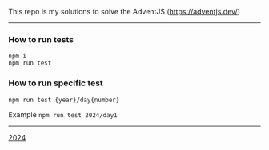 This repo is my solutions to solve the AdventJS (https://adventjs.dev/)

---

### How to run tests

```
npm i
npm run test
```

### How to run specific test

`npm run test {year}/day{number}`

Example `npm run test 2024/day1`

---

[2024](./src/2024)
